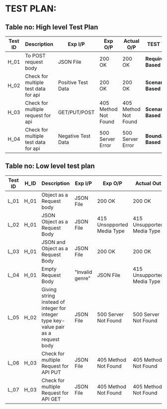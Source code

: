 # TEST PLAN:

## Table no: High level Test Plan

| **Test ID** | **Description**                                              | **Exp I/P** | **Exp O/P** | **Actual O/P** | **TEST TYPE** | 
|-------------|--------------------------------------------------------------|----------------|-------------|----------------|--------|
|  H_01       |To POST request body|JSON File|200 OK|200 OK| **Requirement Based** |
|  H_02       |Check for multiple test data for api|Positive Test Data|200 OK|200 OK| **Scenario Based** |
|  H_03       |Check for multiple request for api|GET/PUT/POST |405 Method Not Found|405 Method Not Found| **Scenario Based**  |
|  H_04       |Check for multiple test data for api|Negative Test Data|500 Server Error|500 Server Error| **Boundary Based** |



## Table no: Low level test plan

| **Test ID** | **H_ID** | **Description**                                              | **Exp I/P** | **Exp O/P** | **Actual Out** |**Type Of Test** |     
|-------------|--------------------------------------------------------------|---------------|-------------|----------------|------------------|------------|
|  L_01       |H_01| Object as a Request body |JSON File|200 OK|200 OK| **Requirement Based** |
|  L_02       |H_01| JSON Object as a Request Body |JSON File|415 Unsopported Media Type|415 Unsupported Media Type| **Requirement Based** |
|  L_03       |H_01| JSON and Object as a Request Body |JSON File|200 OK|200 OK| **Requirement Based** |
|  L_04       |H_01| Empty Request Body |"Invalid genre"|JSON File|415 Unsupported Media Type|415 Unsupported Media Type| **Requirement Based** |
|  L_05       |H_02| Giving string instead of integer for integer type key-value pair as a request body |JSON File|500 Server Not Found|500 Server Not Found| **Scenario Based** 
|  L_06       |H_03| Check for multiple Request for API PUT |JSON File|405 Method Not Found|405 Method Not Found| **Scenario Based** |
|  L_07       |H_03| Check for multiple Request for API GET |JSON File|405 Method Not Found|405 Method Not Found| **Scenario Based** |
